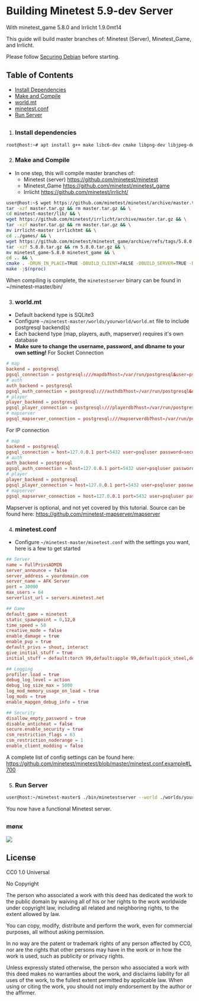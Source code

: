 Building Minetest 5.9-dev Server
================================
With minetest_game 5.8.0 and Irrlicht 1.9.0mt14

This guide will build master branches of: Minetest (Server), Minetest_Game, and Irrlicht.

Please follow [Securing Debian](/securing_debian.md) before starting.

Table of Contents
------------------
   - [Install Dependencies](#install-dependencies)
   - [Make and Compile](#make-and-compile)
   - [world.mt](#worldmt)
   - [minetest.conf](#minetestconf)
   - [Run Server](#run-server)
##


1. ### Install dependencies
```sh
root@host:~# apt install g++ make libc6-dev cmake libpng-dev libjpeg-dev libxi-dev libgl1-mesa-dev libsqlite3-dev libogg-dev libvorbis-dev libopenal-dev libcurl4-gnutls-dev libfreetype6-dev zlib1g-dev libgmp-dev libjsoncpp-dev libzstd-dev libluajit-5.1-dev gettext libsdl2-dev
```

2. ### Make and Compile 
 - In one step, this will compile master branches of:
   - Minetest (server) https://github.com/minetest/minetest
   - Minetest_Game https://github.com/minetest/minetest_game
   - Irrlicht https://github.com/minetest/irrlicht/
```sh
user@host:~$ wget https://github.com/minetest/minetest/archive/master.tar.gz && \
tar -xzf master.tar.gz && rm master.tar.gz && \
cd minetest-master/lib/ && \
wget https://github.com/minetest/irrlicht/archive/master.tar.gz && \
tar -xzf master.tar.gz && rm master.tar.gz && \
mv irrlicht-master irrlichtmt && \
cd ../games/ && \
wget https://github.com/minetest/minetest_game/archive/refs/tags/5.8.0.tar.gz && \
tar -xzf 5.8.0.tar.gz && rm 5.8.0.tar.gz && \
mv minetest_game-5.8.0 minetest_game && \
cd .. && \
cmake . -DRUN_IN_PLACE=TRUE -DBUILD_CLIENT=FALSE -DBUILD_SERVER=TRUE -DENABLE_POSTGRESQL=ON -DPostgreSQL_TYPE_INCLUDE_DIR=/usr/include/postgresql/15/server/libpq -DIRRLICHT_INCLUDE_DIR=${HOME}/minetest-master/lib/irrlichtmt/include && \
make -j$(nproc)
```

When compiling is complete, the `minetestserver` binary can be found in ~/minetest-master/bin/

3. ### world.mt
- Default backend type is SQLite3
- Configure `~/minetest-master/worlds/yourworld/world.mt` file to include postgresql backend(s)
- Each backend type (map, players, auth, mapserver) requires it's own database
- **Make sure to change the username, password, and dbname to your own setting!**
For Socket Connection
```conf
# map
backend = postgresql
pgsql_connection = postgresql:///mapdb?host=/var/run/postgresql&user=psqluser&password=securepassword&dbname=mapdb
# auth
auth_backend = postgresql
pgsql_auth_connection = postgresql:///authdb?host=/var/run/postgresql&user=psqluser&password=securepassword&dbname=authdb
# player
player_backend = postgresql
pgsql_player_connection = postgresql:///playerdb?host=/var/run/postgresql&user=psqluser&password=securepassword&dbname=playerdb
# mapserver
pgsql_mapserver_connection = postgresql:///mapserverdb?host=/var/run/postgresql&user=psqluser&password=securepassword&dbname=mapserverdb
```
For IP connection
```conf
# map
backend = postgresql
pgsql_connection = host=127.0.0.1 port=5432 user=psqluser password=securepassword dbname=mapdb
# auth
auth_backend = postgresql
pgsql_auth_connection = host=127.0.0.1 port=5432 user=psqluser password=securepassword dbname=authdb
# player
player_backend = postgresql
pgsql_player_connection = host=127.0.0.1 port=5432 user=psqluser password=securepassword dbname=playerdb
# mapserver
pgsql_mapserver_connection = host=127.0.0.1 port=5432 user=psqluser password=securepassword dbname=mapserverdb
```
Mapserver is optional, and not yet covered by this tutorial. Source can be found here: https://github.com/minetest-mapserver/mapserver

4. ### minetest.conf
- Configure `~/minetest-master/minetest.conf` with the settings you want, here is a few to get started
```conf
## Server
name = FullPrivsADMIN
server_announce = false
server_address = yourdomain.com 
server_name = AFK Server
port = 30000
max_users = 64
serverlist_url = servers.minetest.net

## Game
default_game = minetest
static_spawnpoint = 0,12,0
time_speed = 50
creative_mode = false
enable_damage = true
enable_pvp = true
default_privs = shout, interact
give_initial_stuff = true
initial_stuff = default:torch 99,default:apple 99,default:pick_steel,default:axe_steel

## Logging
profiler.load = true
debug_log_level = action
debug_log_size_max = 5000
log_mod_memory_usage_on_load = true
log_mods = true
enable_mapgen_debug_info = true

## Security
disallow_empty_password = true
disable_anticheat = false
secure.enable_security = true
csm_restriction_flags = 63
csm_restriction_noderange = 1
enable_client_modding = false
```
A complete list of config settings can be found here: https://github.com/minetest/minetest/blob/master/minetest.conf.example#L700

5. ### Run Server
```sh
user@host:~/minetest-master$ ./bin/minetestserver --world ./worlds/yourworld --config ./minetest.conf --gameid minetest_game
```

You now have a functional Minetest server.


##
### mønκ
<img decoding="async" loading="lazy" src="https://cdn.discordapp.com/emojis/1194038093775376455.webp?size=64&quality=lossless">

##
License
-------
CC0 1.0 Universal

No Copyright

The person who associated a work with this deed has dedicated the work to the public domain by waiving all of his or her rights to the work worldwide under copyright law, including all related and neighboring rights, to the extent allowed by law.

You can copy, modify, distribute and perform the work, even for commercial purposes, all without asking permission.

In no way are the patent or trademark rights of any person affected by CC0, nor are the rights that other persons may have in the work or in how the work is used, such as publicity or privacy rights.

Unless expressly stated otherwise, the person who associated a work with this deed makes no warranties about the work, and disclaims liability for all uses of the work, to the fullest extent permitted by applicable law.
When using or citing the work, you should not imply endorsement by the author or the affirmer.
